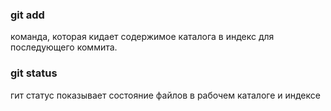 ### git add
команда, которая кидает содержимое каталога в индекс для последующего коммита.

### git status

гит статус показывает состояние файлов в рабочем каталоге и индексе